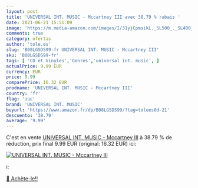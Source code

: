 ```yaml
---
layout: post
title: 'UNIVERSAL INT. MUSIC - Mccartney III avec 38.79 % rabais '
date: 2021-06-21 15:51:09
image: 'https://m.media-amazon.com/images/I/31yjCpmsikL._SL500_._SL400_.jpg'
comments: true
category: ofertas
author: 'tole.es'
slug: 'B08LGSDS99-fr UNIVERSAL INT. MUSIC - Mccartney III'
sku: 'B08LGSDS99-fr'
tags: [ 'CD et Vinyles','Genres','universal int. music', ]
actualPrice: 9.99 EUR
currency: EUR
price: 9.99
comparePrice: 16.32 EUR
prodname: 'UNIVERSAL INT. MUSIC - Mccartney III'
country: 'fr'
flag: '🇫🇷'
brand: 'UNIVERSAL INT. MUSIC'
buyurl: 'https://www.amazon.fr/dp/B08LGSDS99/?tag=tolees0d-21'
descuento: '38.79'
average: '9.99'
---
```


C'est en vente [UNIVERSAL INT. MUSIC - Mccartney III](https://www.amazon.fr/dp/B08LGSDS99/?tag=tolees0d-21)  à  38.79 % de réduction, prix final  9.99 EUR (original: 16.32 EUR) ici:

[![UNIVERSAL INT. MUSIC - Mccartney III](https://m.media-amazon.com/images/I/31yjCpmsikL._SL500_._SL400_.jpg)](https://www.amazon.fr/dp/B08LGSDS99/?tag=tolees0d-21)

ℹ️:


[🛒 Achète-le!!](https://www.amazon.fr/dp/B08LGSDS99/?tag=tolees0d-21)
